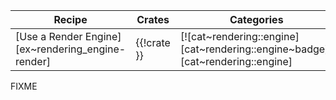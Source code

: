 | Recipe | Crates | Categories |
|--------|--------|------------|
| [Use a Render Engine][ex~rendering_engine-render] | {{!crate }} | [![cat~rendering::engine][cat~rendering::engine~badge]][cat~rendering::engine] |

<div class="hidden">
FIXME
</div>
